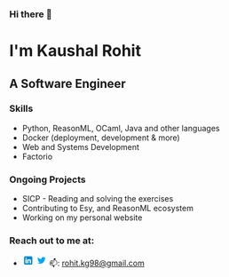 ### Hi there 👋

I'm Kaushal Rohit
=============

## A Software Engineer

### Skills

- Python, ReasonML, OCaml, Java and other languages
- Docker (deployment, development & more)
- Web and Systems Development
- Factorio

### Ongoing Projects

- SICP - Reading and solving the exercises
- Contributing to Esy, and ReasonML ecosystem
- Working on my personal website

### Reach out to me at:
- [<img alt="Kaushal Rohit | LinkedIN" width="20px" src="https://raw.githubusercontent.com/Hardik0307/Hardik0307/master/assets/icons8-linkedin.svg"/>](https://www.linkedin.com/in/kaushal-g-rohit/)  [<img  alt="Kaushal's Twitter" width="20px" src="https://raw.githubusercontent.com/Hardik0307/Hardik0307/master/assets/icons8-twitter.svg" />](https://twitter.com/rohitkg98)  📫: rohit.kg98@gmail.com

<!--
**rohitkg98/rohitkg98** is a ✨ _special_ ✨ repository because its `README.md` (this file) appears on your GitHub profile.
Here are some ideas to get you started:

- 🔭 I’m currently working on ...
- 🌱 I’m currently learning ...
- 👯 I’m looking to collaborate on ...
- 🤔 I’m looking for help with ...
- 💬 Ask me about ...
- 📫 How to reach me: ...
- 😄 Pronouns: ...
- ⚡ Fun fact: ...
-->
